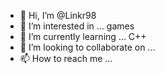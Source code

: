 - 👋 Hi, I’m @Linkr98
- 👀 I’m interested in ... games
- 🌱 I’m currently learning ... C++
- 💞️ I’m looking to collaborate on ...
- 📫 How to reach me ...

<!---
Linkr98/Linkr98 is a ✨ special ✨ repository because its `README.md` (this file) appears on your GitHub profile.
You can click the Preview link to take a look at your changes.
--->
